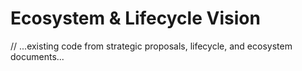 # Ecosystem & Lifecycle Vision

// ...existing code from strategic proposals, lifecycle, and ecosystem documents...
